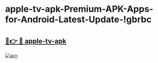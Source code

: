 # apple-tv-apk-Premium-APK-Apps-for-Android-Latest-Update-!gbrbc

# <h2><a href="https://oavwe0.esa.edu.pl?title=apple-tv-apk&ref=gbrbc">🔗👉 🔴 apple-tv-apk</a></h2>

[![acn](https://github.com/user-attachments/assets/0f9c940e-d8b0-45ae-aac7-cd30a18b3e1c)](https://oavwe0.esa.edu.pl?title=apple-tv-apk&ref=gbrbc)


